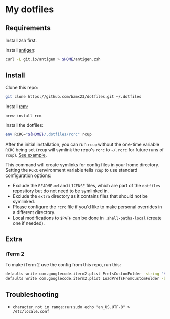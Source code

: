 # My dotfiles

## Requirements

Install zsh first.

Install [antigen](https://github.com/zsh-users/antigen/wiki/Quick-start):
```bash
curl -L git.io/antigen > $HOME/antigen.zsh
```

## Install

Clone this repo:
```bash
git clone https://github.com/bamx23/dotfiles.git ~/.dotfiles
```

Install [rcm](https://github.com/thoughtbot/rcm):
```bash
brew install rcm
```

Install the dotfiles:
```bash
env RCRC="${HOME}/.dotfiles/rcrc" rcup
```

After the initial installation, you can run `rcup` without the one-time variable `RCRC` being set (`rcup` will symlink the repo's `rcrc` to `~/.rcrc` for future runs of `rcup`). [See example](https://github.com/thoughtbot/dotfiles/blob/master/rcrc).

This command will create symlinks for config files in your home directory.
Setting the `RCRC` environment variable tells `rcup` to use standard configuration options:

* Exclude the `README.md` and `LICENSE` files, which are part of the `dotfiles` repository but do not need to be symlinked in.
* Exclude the `extra` directory as it contains files that should not be symlinked.
* Please configure the `rcrc` file if you'd like to make personal overrides in a different directory.
* Local modifications to `$PATH` can be done in `.shell-paths-local` (create one if needed).

## Extra

### iTerm 2

To make iTerm 2 use the config from this repo, run this:
```bash
defaults write com.googlecode.iterm2.plist PrefsCustomFolder -string "${HOME}/.dotfiles/extra/iterm2"
defaults write com.googlecode.iterm2.plist LoadPrefsFromCustomFolder -bool true
```

## Troubleshooting

* `character not in range`: run `sudo echo "en_US.UTF-8" > /etc/locale.conf`
